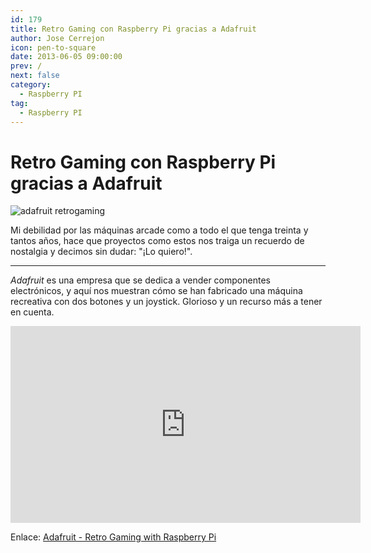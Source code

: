 ```yaml
---
id: 179
title: Retro Gaming con Raspberry Pi gracias a Adafruit
author: Jose Cerrejon
icon: pen-to-square
date: 2013-06-05 09:00:00
prev: /
next: false
category:
  - Raspberry PI
tag:
  - Raspberry PI
---
```


# Retro Gaming con Raspberry Pi gracias a Adafruit

![adafruit retrogaming](/images/ada_retrogaming.jpg)

Mi debilidad por las máquinas arcade como a todo el que tenga treinta y tantos años, hace que proyectos como estos nos traiga un recuerdo de nostalgia y decimos sin dudar: "¡Lo quiero!".

- - -
*Adafruit* es una empresa que se dedica a vender componentes electrónicos, y aquí nos muestran cómo se han fabricado una máquina recreativa con dos botones y un joystick. Glorioso y un recurso más a tener en cuenta.

<iframe width="560" height="315" src="http://www.youtube.com/embed/tm6n126Mp5E" frameborder="0" allowfullscreen></iframe>

Enlace: [Adafruit - Retro Gaming with Raspberry Pi](http://learn.adafruit.com/retro-gaming-with-raspberry-pi/overview)